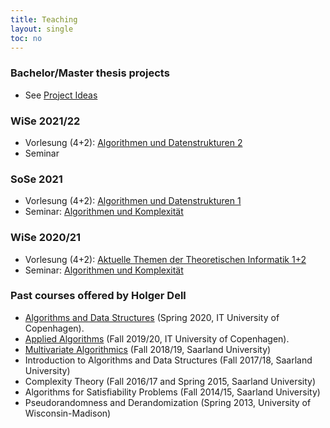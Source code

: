 ```yaml
---
title: Teaching
layout: single
toc: no
---
```


### Bachelor/Master thesis projects
- See [Project Ideas](project-ideas)

### WiSe 2021/22

- Vorlesung (4+2): [Algorithmen und Datenstrukturen 2](/algo2)
- Seminar

### SoSe 2021

- Vorlesung (4+2): [Algorithmen und Datenstrukturen 1](summer21/algo1)
- Seminar: [Algorithmen und Komplexität](summer21/seminar)

### WiSe 2020/21

- Vorlesung (4+2): [Aktuelle Themen der Theoretischen Informatik 1+2](winter20/ati)
- Seminar: [Algorithmen und Komplexität](winter20/seminar)

### Past courses offered by Holger Dell

- [Algorithms and Data Structures](https://learnit.itu.dk/local/coursebase/view.php?s=ft&view=public&ciid=423) (Spring 2020, IT University of Copenhagen).
- [Applied Algorithms](https://learnit.itu.dk/local/coursebase/view.php?s=ft&view=public&ciid=203) (Fall 2019/20, IT University of Copenhagen).
- [Multivariate Algorithmics](https://bit.ly/MulAlg18) (Fall 2018/19, Saarland University)
- Introduction to Algorithms and Data Structures (Fall 2017/18, Saarland University)
- Complexity Theory (Fall 2016/17 and Spring 2015, Saarland University)
- Algorithms for Satisfiability Problems (Fall 2014/15, Saarland University)
- Pseudorandomness and Derandomization (Spring 2013, University of Wisconsin-Madison)
